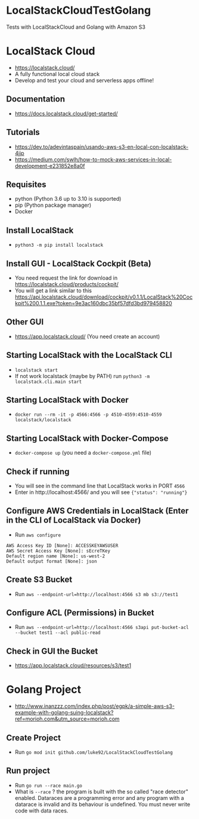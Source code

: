 # LocalStackCloudTestGolang
Tests with LocalStackCloud and Golang with Amazon S3

# LocalStack Cloud
- https://localstack.cloud/ 
- A fully functional local cloud stack
- Develop and test your cloud and serverless apps offline!

## Documentation
- https://docs.localstack.cloud/get-started/

## Tutorials
- https://dev.to/adevintaspain/usando-aws-s3-en-local-con-localstack-4jjp
- https://medium.com/swlh/how-to-mock-aws-services-in-local-development-e231852e8a0f

## Requisites
- python (Python 3.6 up to 3.10 is supported)
- pip (Python package manager)
- Docker

## Install LocalStack
- `python3 -m pip install localstack`

## Install GUI - LocalStack Cockpit (Beta)
- You need request the link for download in https://localstack.cloud/products/cockpit/
- You will get a link similar to this https://api.localstack.cloud/download/cockpit/v0.1.1/LocalStack%20Cockpit%200.1.1.exe?token=9e3ac160dbc35bf57dfd3bd979458820

## Other GUI
- https://app.localstack.cloud/ (You need create an account)

## Starting LocalStack with the LocalStack CLI
- `localstack start`
- If not work localstack (maybe by PATH) run `python3 -m localstack.cli.main start`

## Starting LocalStack with Docker
- `docker run --rm -it -p 4566:4566 -p 4510-4559:4510-4559 localstack/localstack`

## Starting LocalStack with Docker-Compose
- `docker-compose up` (you need a `docker-compose.yml` file)

## Check if running
- You will see in the command line that LocalStack works in PORT `4566`
- Enter in http://localhost:4566/ and you will see `{"status": "running"}`

## Configure AWS Credentials in LocalStack (Enter in the CLI of LocalStack via Docker)
- Run `aws configure`
```
AWS Access Key ID [None]: ACCESSKEYAWSUSER
AWS Secret Access Key [None]: sEcreTKey
Default region name [None]: us-west-2
Default output format [None]: json
```

## Create S3 Bucket
- Run `aws --endpoint-url=http://localhost:4566 s3 mb s3://test1`

## Configure ACL (Permissions) in Bucket
- Run `aws --endpoint-url=http://localhost:4566 s3api put-bucket-acl --bucket test1 --acl public-read`

## Check in GUI the Bucket
- https://app.localstack.cloud/resources/s3/test1

# Golang Project
- http://www.inanzzz.com/index.php/post/egpk/a-simple-aws-s3-example-with-golang-suing-localstack?ref=morioh.com&utm_source=morioh.com

## Create Project
- Run `go mod init github.com/luke92/LocalStackCloudTestGolang`

## Run project
- Run `go run --race main.go`
- What is `--race` ? the program is built with the so called "race detector" enabled. Dataraces are a programming error and any program with a datarace is invalid and its behaviour is undefined. You must never write code with data races.